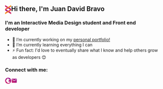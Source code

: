 ## Hi there, I'm Juan David Bravo <img align="left" width="20px" src="https://github.com/juanbravozu/juanbravozu/blob/main/assets/logo.svg">

### I'm an Interactive Media Design student and Front end developer

- 🔭 I’m currently working on my [personal portfolio!](https://juanbravozu.github.io/juanbravozu/)
- 🌱 I’m currently learning everything I can
- ⚡ Fun fact: I'd love to eventually share what I know and help others grow as developers 😊

### Connect with me:

[<img align="left" width="20px" src="https://github.com/juanbravozu/juanbravozu/blob/main/assets/globe.svg">](https://juanbravozu.github.io/juanbravozu/)
[<img align="left" width="20px" src="https://github.com/juanbravozu/juanbravozu/blob/main/assets/email.svg">](mailto:juanda.bravo98@gmail.com)
